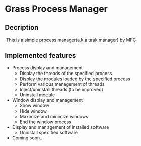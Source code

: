 # Grass Process Manager

## Decription

​	This is a simple process manager(a.k.a task manager) by MFC

## Implemented features

* Process display and management
  * Display the threads of the specified process
  * Display the modules loaded by the specified process
  * Perform various management of threads
  * Inject/uninstall threads (to be improved)
  * Uninstall module
* Window display and management
  * Show window
  * Hide window
  *  Maximize and minimize windows
  * End the window process
* Display and management of installed software
  * Uninstall specified software
* Coming soon...
